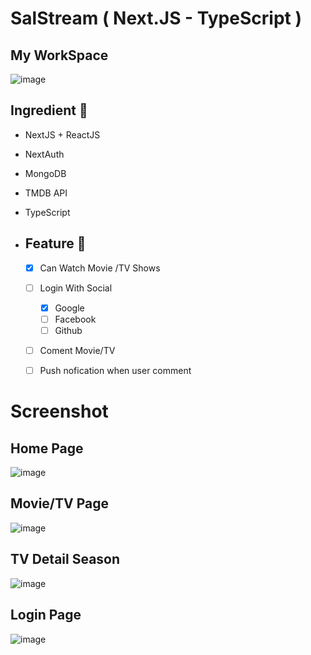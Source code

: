 # SalStream ( Next.JS - TypeScript )

## My WorkSpace

![image](https://user-images.githubusercontent.com/86192249/218677240-932b4e0d-2b3f-4a3e-acb3-ee5ca30ce891.png)


## Ingredient 🍗  
  - NextJS + ReactJS
  - NextAuth
  - MongoDB
  - TMDB API
  - TypeScript 

- ## Feature 🐥
  - [x] Can Watch Movie /TV Shows
  - [ ] Login With Social 
    - [x] Google
    - [ ] Facebook
    - [ ] Github
  - [ ] Coment Movie/TV
  - [ ] Push nofication when user comment 
   

# Screenshot

## Home Page

![image](https://user-images.githubusercontent.com/86192249/218676457-e9b5fcff-751c-487e-ad14-b0c1b47de73b.png)


## Movie/TV Page

![image](https://user-images.githubusercontent.com/86192249/218677891-45873845-66e4-47c6-be8f-48f0c9421f3c.png)

## TV Detail Season

![image](https://user-images.githubusercontent.com/86192249/221354355-793f25c9-35c7-4947-b287-7e0e7b46c388.png)


##  Login Page

![image](https://user-images.githubusercontent.com/86192249/218678037-995678b4-52cf-40be-a555-aa00d69c5cf2.png)







  
  
